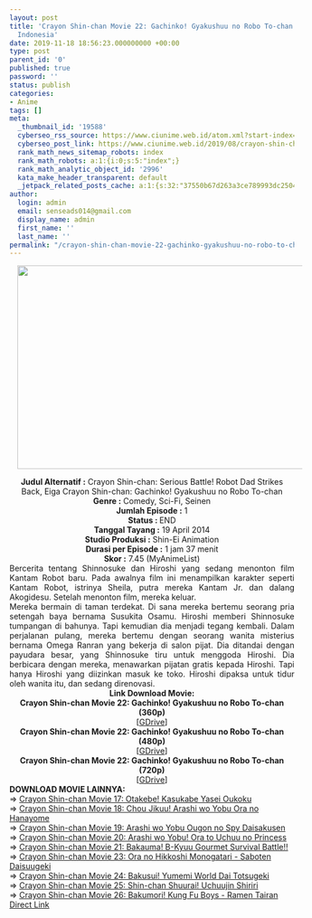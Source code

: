 ```yaml
---
layout: post
title: 'Crayon Shin-chan Movie 22: Gachinko! Gyakushuu no Robo To-chan Movie Subtitle
  Indonesia'
date: 2019-11-18 18:56:23.000000000 +00:00
type: post
parent_id: '0'
published: true
password: ''
status: publish
categories:
- Anime
tags: []
meta:
  _thumbnail_id: '19588'
  cyberseo_rss_source: https://www.ciunime.web.id/atom.xml?start-index=2401&max-results=150
  cyberseo_post_link: https://www.ciunime.web.id/2019/08/crayon-shin-chan-movie-22-gachinko.html
  rank_math_news_sitemap_robots: index
  rank_math_robots: a:1:{i:0;s:5:"index";}
  rank_math_analytic_object_id: '2996'
  kata_make_header_transparent: default
  _jetpack_related_posts_cache: a:1:{s:32:"37550b67d263a3ce789993dc25046c5f";a:2:{s:7:"expires";i:1650335476;s:7:"payload";a:0:{}}}
author:
  login: admin
  email: senseads014@gmail.com
  display_name: admin
  first_name: ''
  last_name: ''
permalink: "/crayon-shin-chan-movie-22-gachinko-gyakushuu-no-robo-to-chan-movie-subtitle-indonesia/"
---
```

<div class="separator" style="clear: both; text-align: center;"><a href="https://1.bp.blogspot.com/-uRldTDsRdd0/XUv8Njg0qPI/AAAAAAAAdCg/67JIZgwFno0nyNAPUnglh2QwcawS1XqgwCLcBGAs/s1600/Crayon%2BShin-chan%2BMovie%2B22%2B-%2BGachinko%2521%2BGyakushuu%2Bno%2BRobo%2BTo-chan.jpg" imageanchor="1" style="margin-left: 1em; margin-right: 1em;"><img border="0" data-original-height="720" data-original-width="1280" height="360" src="{{ site.baseurl }}/assets/2019/11/Crayon%2BShin-chan%2BMovie%2B22%2B-%2BGachinko%2521%2BGyakushuu%2Bno%2BRobo%2BTo-chan.jpg" width="640" /></a></div>
<p>
<div style="text-align: center;"><b>Judul</b><b><b>&nbsp;Alternatif</b>&nbsp;:</b> Crayon Shin-chan: Serious Battle! Robot Dad Strikes Back, Eiga Crayon Shin-chan: Gachinko! Gyakushuu no Robo To-chan</div>
<div style="text-align: center;"><b>Genre :</b> Comedy, Sci-Fi, Seinen</div>
<div style="text-align: center;"><b>Jumlah Episode :</b>&nbsp;1<br /><b>Status :&nbsp;</b>END<br /><b>Tanggal Tayang :</b> 19 April 2014<br /><b>Studio Produksi :</b> Shin-Ei Animation<br /><b>Durasi per Episode :</b> 1 jam 37 menit</div>
<div style="text-align: center;"><b>Skor :</b> 7.45 (MyAnimeList)</div>
<div style="text-align: center;"></div>
<div style="text-align: justify;">Bercerita tentang Shinnosuke dan Hiroshi yang sedang menonton film Kantam Robot baru. Pada awalnya film ini menampilkan karakter seperti Kantam Robot, istrinya Sheila, putra mereka Kantam Jr. dan dalang Akogidesu. Setelah menonton film, mereka keluar.</div>
<div style="text-align: justify;"></div>
<div style="text-align: justify;">Mereka bermain di taman terdekat. Di sana mereka bertemu seorang pria setengah baya bernama Susukita Osamu. Hiroshi memberi Shinnosuke tumpangan di bahunya. Tapi kemudian dia menjadi tegang kembali. Dalam perjalanan pulang, mereka bertemu dengan seorang wanita misterius bernama Omega Ranran yang bekerja di salon pijat. Dia ditandai dengan payudara besar, yang Shinnosuke tiru untuk menggoda Hiroshi. Dia berbicara dengan mereka, menawarkan pijatan gratis kepada Hiroshi. Tapi hanya Hiroshi yang diizinkan masuk ke toko. Hiroshi dipaksa untuk tidur oleh wanita itu, dan sedang direnovasi.</div>
<div style="text-align: justify;"></div>
<div style="text-align: justify;"></div>
<div style="text-align: center;">
<div style="text-align: center;"><b>Link Download Movie:</b></div>
<div style="text-align: center;"><b>Crayon Shin-chan Movie 22: Gachinko! Gyakushuu no Robo To-chan (360p)</b>
<div style="text-align: center;">
<div style="text-align: center;">[<a href="https://drive.google.com/uc?export=download&amp;id=1vJOqALZAWjxEz60aPwFzbAlBevRhNh5A" target="_blank" rel="noopener">GDrive</a>]</div>
<div style="text-align: center;">
<div style="text-align: center;"><b>Crayon Shin-chan Movie 22: Gachinko! Gyakushuu no Robo To-chan (480p)</b></div>
<div style="text-align: center;">[<a href="https://drive.google.com/uc?export=download&amp;id=1GBleb-XTWYcx-hp1wK0QNZGOiKa9q9hP" target="_blank" rel="noopener">GDrive</a>]</div>
<div style="text-align: center;">
<div style="text-align: center;"><b>Crayon Shin-chan Movie 22: Gachinko! Gyakushuu no Robo To-chan (720p)</b></div>
<div style="text-align: center;">[<a href="https://drive.google.com/uc?export=download&amp;id=11ilnAd_6FtAKpWMfw4SWExtUtSlcRkpe" target="_blank" rel="noopener">GDrive</a>]
<div style="text-align: left;">
<div style="text-align: left;"></div>
<div style="text-align: left;"><b>DOWNLOAD MOVIE LAINNYA:</b></div>
<div style="text-align: left;">=&gt;&nbsp;<a href="https://www.ciunime.web.id/2019/01/crayon-shin-chan-movie-17-otakebe.html" target="_blank" rel="noopener">Crayon Shin-chan Movie 17: Otakebe! Kasukabe Yasei Oukoku</a></div>
<div style="text-align: left;">=&gt;&nbsp;<a href="https://www.ciunime.web.id/2019/08/crayon-shin-chan-movie-18-chou-jikuu.html" target="_blank" rel="noopener">Crayon Shin-chan Movie 18: Chou Jikuu! Arashi wo Yobu Ora no Hanayome</a></div>
<div style="text-align: left;">=&gt;&nbsp;<a href="https://www.ciunime.web.id/2019/01/crayon-shin-chan-movie-19-arashi-wo.html" target="_blank" rel="noopener">Crayon Shin-chan Movie 19: Arashi wo Yobu Ougon no Spy Daisakusen</a></div>
<div style="text-align: left;">=&gt;&nbsp;<a href="https://www.ciunime.web.id/2019/01/crayon-shin-chan-movie-20-arashi-wo.html" target="_blank" rel="noopener">Crayon Shin-chan Movie 20: Arashi wo Yobu! Ora to Uchuu no Princess</a></div>
<div style="text-align: left;">=&gt;&nbsp;<a href="https://www.ciunime.web.id/2019/08/crayon-shin-chan-movie-21-bakauma-b.html" target="_blank" rel="noopener">Crayon Shin-chan Movie 21: Bakauma! B-Kyuu Gourmet Survival Battle!!</a></div>
<div style="text-align: left;">=&gt;&nbsp;<a href="https://www.ciunime.web.id/2019/01/crayon-shin-chan-movie-23-ora-no.html" target="_blank" rel="noopener">Crayon Shin-chan Movie 23: Ora no Hikkoshi Monogatari - Saboten Daisuugeki</a></div>
<div style="text-align: left;">=&gt;&nbsp;<a href="https://www.ciunime.web.id/2019/01/crayon-shin-chan-movie-24-bakusui.html" target="_blank" rel="noopener">Crayon Shin-chan Movie 24: Bakusui! Yumemi World Dai Totsugeki</a></div>
<div style="text-align: left;">=&gt;&nbsp;<a href="https://www.ciunime.web.id/2019/01/crayon-shin-chan-movie-25-shin-chan.html" target="_blank" rel="noopener">Crayon Shin-chan Movie 25: Shin-chan Shuurai! Uchuujin Shiriri</a></div>
<div style="text-align: left;">=&gt;&nbsp;<a href="https://www.ciunime.web.id/2019/08/crayon-shin-chan-movie-26-bakumori-kung.html" target="_blank" rel="noopener">Crayon Shin-chan Movie 26: Bakumori! Kung Fu Boys - Ramen Tairan</a></div>
<div style="text-align: left;"></div>
</div>
</div>
</div>
</div>
</div>
</div>
</div>
<link rel="stylesheet" href="https://cdnjs.cloudflare.com/ajax/libs/font-awesome/4.7.0/css/font-awesome.min.css" />
<div class="divbtn"> <a href="https://handymansurrender.com/fihup8buzv?key=94550f7ce39444073321dde3b8782f97" class="btn"><i class="fa fa-download"></i> Direct Link</a> </div>
